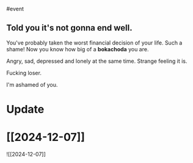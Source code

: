 #event 

## Told you it's not gonna end well. 

You've probably taken the worst financial decision of your life. Such a shame!
Now you know how big of a **bokachoda** you are.

Angry, sad, depressed and lonely at the same time. Strange feeling it is.

Fucking loser.

I'm ashamed of you.


# Update
# [[2024-12-07]]

![[2024-12-07]]